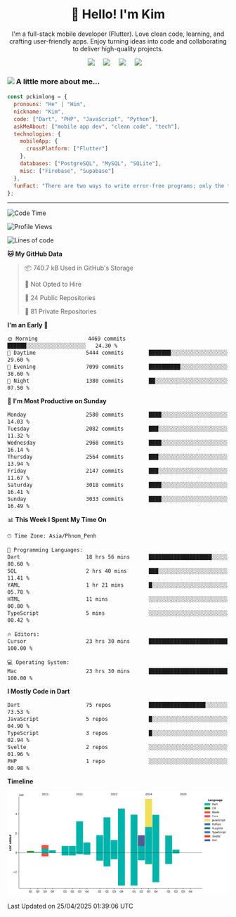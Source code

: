 <h1 align="center">👋 Hello! I'm Kim</h1>

<p align="center">
   I'm a full-stack mobile developer (Flutter). Love clean code, learning, and crafting user-friendly apps. Enjoy turning ideas into code and collaborating to deliver high-quality projects.
</p>

<p align="center">
  <a href="mailto:pochkimlong88@gmail.com"><img src="https://img.shields.io/badge/gmail-%23D14836.svg?&style=for-the-badge&logo=gmail&logoColor=white" /></a>&nbsp;&nbsp;&nbsp;&nbsp;
  <a href="https://t.me/pochkimlong/"><img src="https://img.shields.io/badge/telegram-%230077B5.svg?&style=for-the-badge&logo=telegram&logoColor=white" /></a>&nbsp;&nbsp;&nbsp;&nbsp;
  <a href="https://www.youtube.com/@PochKimlong/"><img src="https://img.shields.io/badge/youtube-%23dc2743.svg?&style=for-the-badge&logo=youtube&logoColor=white" /></a>&nbsp;&nbsp;&nbsp;&nbsp;
  <a href="https://www.tiktok.com/@pckimlong/"><img src="https://img.shields.io/badge/tiktok-%23000000.svg?&style=for-the-badge&logo=tiktok&logoColor=white" /></a>&nbsp;&nbsp;&nbsp;&nbsp;
</p>

### <img src="https://media.giphy.com/media/VgCDAzcKvsR6OM0uWg/giphy.gif" width="50"> A little more about me...  

```javascript
const pckimlong = {
  pronouns: "He" | "Him",
  nickname: "Kim",
  code: ["Dart", "PHP", "JavaScript", "Python"],
  askMeAbout: ["mobile app dev", "clean code", "tech"],
  technologies: {
    mobileApp: {
      crossPlatform: ["Flutter"]
    },
    databases: ["PostgreSQL", "MySQL", "SQLite"],
    misc: ["Firebase", "Supabase"]
  },
  funFact: "There are two ways to write error-free programs; only the third one works."
};
```
---

<!--START_SECTION:waka-->
![Code Time](http://img.shields.io/badge/Code%20Time-1%2C419%20hrs%2028%20mins-blue)

![Profile Views](http://img.shields.io/badge/Profile%20Views-0-blue)

![Lines of code](https://img.shields.io/badge/From%20Hello%20World%20I%27ve%20Written-35.1%20million%20lines%20of%20code-blue)

**🐱 My GitHub Data** 

> 📦 740.7 kB Used in GitHub's Storage 
 > 
> 🚫 Not Opted to Hire
 > 
> 📜 24 Public Repositories 
 > 
> 🔑 81 Private Repositories 
 > 
**I'm an Early 🐤** 

```text
🌞 Morning                4469 commits        ██████░░░░░░░░░░░░░░░░░░░   24.30 % 
🌆 Daytime                5444 commits        ███████░░░░░░░░░░░░░░░░░░   29.60 % 
🌃 Evening                7099 commits        ██████████░░░░░░░░░░░░░░░   38.60 % 
🌙 Night                  1380 commits        ██░░░░░░░░░░░░░░░░░░░░░░░   07.50 % 
```
📅 **I'm Most Productive on Sunday** 

```text
Monday                   2580 commits        ████░░░░░░░░░░░░░░░░░░░░░   14.03 % 
Tuesday                  2082 commits        ███░░░░░░░░░░░░░░░░░░░░░░   11.32 % 
Wednesday                2968 commits        ████░░░░░░░░░░░░░░░░░░░░░   16.14 % 
Thursday                 2564 commits        ███░░░░░░░░░░░░░░░░░░░░░░   13.94 % 
Friday                   2147 commits        ███░░░░░░░░░░░░░░░░░░░░░░   11.67 % 
Saturday                 3018 commits        ████░░░░░░░░░░░░░░░░░░░░░   16.41 % 
Sunday                   3033 commits        ████░░░░░░░░░░░░░░░░░░░░░   16.49 % 
```


📊 **This Week I Spent My Time On** 

```text
🕑︎ Time Zone: Asia/Phnom_Penh

💬 Programming Languages: 
Dart                     18 hrs 56 mins      ████████████████████░░░░░   80.60 % 
SQL                      2 hrs 40 mins       ███░░░░░░░░░░░░░░░░░░░░░░   11.41 % 
YAML                     1 hr 21 mins        █░░░░░░░░░░░░░░░░░░░░░░░░   05.78 % 
HTML                     11 mins             ░░░░░░░░░░░░░░░░░░░░░░░░░   00.80 % 
TypeScript               5 mins              ░░░░░░░░░░░░░░░░░░░░░░░░░   00.42 % 

🔥 Editors: 
Cursor                   23 hrs 30 mins      █████████████████████████   100.00 % 

💻 Operating System: 
Mac                      23 hrs 30 mins      █████████████████████████   100.00 % 
```

**I Mostly Code in Dart** 

```text
Dart                     75 repos            ██████████████████░░░░░░░   73.53 % 
JavaScript               5 repos             █░░░░░░░░░░░░░░░░░░░░░░░░   04.90 % 
TypeScript               3 repos             █░░░░░░░░░░░░░░░░░░░░░░░░   02.94 % 
Svelte                   2 repos             ░░░░░░░░░░░░░░░░░░░░░░░░░   01.96 % 
PHP                      1 repo              ░░░░░░░░░░░░░░░░░░░░░░░░░   00.98 % 
```



**Timeline**

![Lines of Code chart](https://raw.githubusercontent.com/pckimlong/pckimlong/main/assets/bar_graph.png)


 Last Updated on 25/04/2025 01:39:06 UTC
<!--END_SECTION:waka-->

<!---
PochKimlong/PochKimlong is a ✨ special ✨ repository because its `README.md` (this file) appears on your GitHub profile.
You can click the Preview link to take a look at your changes.
--->
